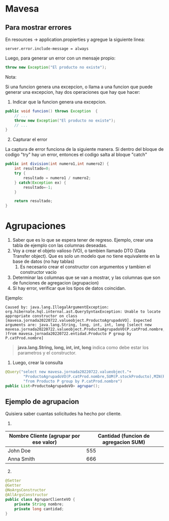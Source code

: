 # Mavesa



## Para mostrar errores

En resources -> application.propierties y agregue la siguiente linea:

```
server.error.include-message = always
```

Luego, para generar un error con un mensaje propio:

```java
throw new Exception("El producto no existe");
```

Nota:

Si una funcion genera una excepcion, o llama a una funcion que puede generar una excepcion, hay dos operaciones que hay que hacer:

1. Indicar que la funcion genera una excepcion.

```java
public void funcion() throws Exception  {
    // ...
    throw new Exception("El producto no existe");
    // ...
}
```

2. Capturar el error

La captura de error funciona de la siguiente manera. Si dentro del bloque de codigo "try" hay un error, entonces el codigo salta al bloque "catch"

```java
public int division(int numero1,int numero2) {
    int resultado=0;
    try {
        resultado = numero1 / numero2;
    } catch(Exception ex) {
        resultado=-1;
    }

    return resultado;
}
```

# Agrupaciones

1. Saber que es lo que se espera tener de regreso. Ejemplo, crear una tabla de ejemplo con las columnas deseadas.
2. Voy a crear el objeto valioso (VO), o tambien llamado DTO (Data Transfer object). Que es solo un modelo que no tiene equivalente en la base de datos (no hay tablas)
   1. Es necesario crear el constructor con argumentos y tambien el constructor vacio
3. Determinar las columnas que se van a mostrar, y las columnas que son de funciones de agregacion (agrupacion)
4. Si hay error, verificar que los tipos de datos coincidan.

Ejemplo:

```
Caused by: java.lang.IllegalArgumentException: org.hibernate.hql.internal.ast.QuerySyntaxException: Unable to locate appropriate constructor on class [mavesa.jornada20220722.valueobject.ProductoAgrupadoVO]. Expected arguments are: java.lang.String, long, int, int, long [select new mavesa.jornada20220722.valueobject.ProductoAgrupadoVO(P.catProd.nombre,SUM(P.stockProducto),MIN(P.stockProducto),MAX(P.stockProducto),COUNT(P.stockProducto) )from mavesa.jornada20220722.entidad.Producto P group by P.catProd.nombre]
```

> **java.lang.String, long, int, int, long** indica como debe estar los parametros y el constructor.

1. Luego, crear la consulta

```java
@Query("select new mavesa.jornada20220722.valueobject."+
        "ProductoAgrupadoVO(P.catProd.nombre,SUM(P.stockProducto),MIN(P.stockProducto),MAX(P.stockProducto),COUNT(P.stockProducto) )" +
        "from Producto P group by P.catProd.nombre")
public List<ProductoAgrupadoVO> agrupar();
```

## Ejemplo de agrupacion

Quisiera saber cuantas solicitudes ha hecho por cliente.

1)

| Nombre Cliente (agrupar por ese valor) | Cantidad (funcion de agregacion SUM) |
| -------------------------------------- | ------------------------------------ |
| John Doe                               | 555                                  |
| Anna Smith                             | 666                                  |

2)

```java
@Setter
@Getter
@NoArgsConstructor
@AllArgsConstructor
public class AgruparClienteVO {
    private String nombre;
    private long cantidad;
}
```
